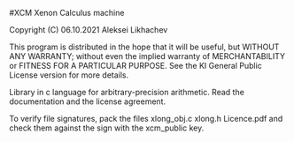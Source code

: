 #XCM
Xenon Calculus machine

Copyright (C) 06.10.2021 Aleksei Likhachev
 
This program is distributed in the hope that it will be useful,
but WITHOUT ANY WARRANTY; without even the implied warranty of MERCHANTABILITY or
FITNESS FOR A PARTICULAR PURPOSE.  See the KI General Public License version for more details.

Library in c language for arbitrary-precision arithmetic. Read the documentation and the license agreement. 

To verify file signatures, pack the files xlong_obj.c xlong.h Licence.pdf and check them against the sign with the xcm_public key.
